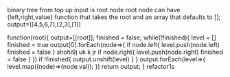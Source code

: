 binary tree from top up
input is root node
    root node can have {left,right,value}
function that takes the root and an array that defaults to [];
output=[[4,5,6,7],[2,3],[1]]

function(root){
    output=[[root]];
    finished = false;
    while(!finished){
        level = []
        finished = true
        output[0].forEach(node=>{
            if node.left{
                level.push(node.left)
                finished = false
            }   shohi9j uk k jr
            if node.right{
                level.push(node.right)
                finished = false
            }
        })
        if !finished{
            output.unshift(level)
        }
    }
    output.forEach(level=>{
        level.map((node)=>(node.val));
    })
    return output;
}
refactor1s